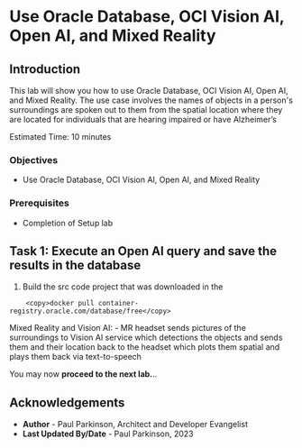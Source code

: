 # Use Oracle Database, OCI Vision AI, Open AI, and Mixed Reality

## Introduction

This lab will show you how to use Oracle Database, OCI Vision AI, Open AI, and Mixed Reality. 
The use case involves the names of objects in a person's surroundings are spoken out to them from the spatial location where they are located for individuals that are hearing impaired or have Alzheimer’s

Estimated Time:  10 minutes

### Objectives

-   Use Oracle Database, OCI Vision AI, Open AI, and Mixed Reality

### Prerequisites

- Completion of Setup lab

## Task 1: Execute an Open AI query and save the results in the database

1.    Build the src code project that was downloaded in the

```
    <copy>docker pull container-registry.oracle.com/database/free</copy>
   ```
Mixed Reality and Vision AI: - MR headset sends pictures of the surroundings to Vision AI service which detections the objects and sends them and their location back to the headset which plots them spatial and plays them back via text-to-speech


You may now **proceed to the next lab.**..

## Acknowledgements

* **Author** - Paul Parkinson, Architect and Developer Evangelist
* **Last Updated By/Date** - Paul Parkinson, 2023
